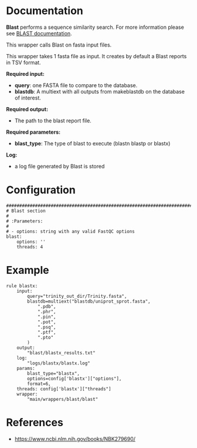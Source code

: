 # Documentation

**Blast** performs a sequence similarity search. For more information please see [BLAST documentation](https://www.ncbi.nlm.nih.gov/books/NBK279690/).

This wrapper calls Blast on fasta input files.

This wrapper takes 1 fasta file as input. It creates by default a Blast reports in TSV format.

**Required input:**

- **query**: one FASTA file to compare to the database.
- **blastdb**: A multiext with all outputs from makeblastdb on the database of interest.

**Required output:**

- The path to the blast report file. 

**Required parameters:**

- **blast_type**: The type of blast to execute (blastn blastp or blastx)

**Log:**

- a log file generated by Blast is stored

# Configuration

    ##############################################################################
    # Blast section
    #
    # :Parameters:
    #
    # - options: string with any valid FastQC options
    blast:
        options: ''
        threads: 4

# Example
	
	rule blastx:
		input:
			query="trinity_out_dir/Trinity.fasta",
			blastdb=multiext("blastdb/uniprot_sprot.fasta",
				".pdb",
				".phr",
				".pin",
				".pot",
				".psq",
				".ptf",
				".pto"
			)
		output:
			"blast/blastx_results.txt"
		log:
			"logs/blastx/blastx.log"
		params:
			blast_type="blastx",
			options=config['blastx']["options"],
			format=6,
		threads: config['blastx']["threads"]
		wrapper:
			"main/wrappers/blast/blast"

# References

- https://www.ncbi.nlm.nih.gov/books/NBK279690/
